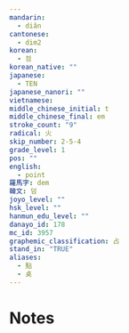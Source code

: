 ```yaml
---
mandarin:
  - diǎn
cantonese:
  - dim2
korean:
  - 점
korean_native: ""
japanese:
  - TEN
japanese_nanori: ""
vietnamese:
middle_chinese_initial: t
middle_chinese_final: em
stroke_count: "9"
radical: 火
skip_number: 2-5-4
grade_level: 1
pos: ""
english:
  - point
羅馬字: dem
韓文: 덤
joyo_level: ""
hsk_level: ""
hanmun_edu_level: ""
danayo_id: 178
mc_id: 3957
graphemic_classification: 占
stand_in: "TRUE"
aliases:
  - 點
  - 奌
---
```


# Notes
